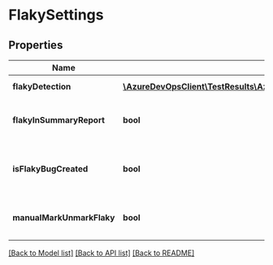 # FlakySettings

## Properties
Name | Type | Description | Notes
------------ | ------------- | ------------- | -------------
**flakyDetection** | [**\AzureDevOpsClient\TestResults\AzureDevOpsClient\TestResults\Model\FlakyDetection**](FlakyDetection.md) | FlakyDetection defines types of detection. | [optional] 
**flakyInSummaryReport** | **bool** | FlakyInSummaryReport defines flaky data should show in summary report or not. | [optional] 
**isFlakyBugCreated** | **bool** | IsFlakyBugCreated defines if there is any bug that has been created with flaky testresult. | [optional] 
**manualMarkUnmarkFlaky** | **bool** | ManualMarkUnmarkFlaky defines manual marking unmarking of flaky testcase. | [optional] 

[[Back to Model list]](../README.md#documentation-for-models) [[Back to API list]](../README.md#documentation-for-api-endpoints) [[Back to README]](../README.md)


